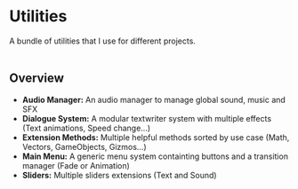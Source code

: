 <h1>Utilities</h1>
A bundle of utilities that I use for different projects.  

<br>
<br>

<h2>Overview</h2>

- <strong>Audio Manager:</strong> An audio manager to manage global sound, music and SFX
- <strong>Dialogue System:</strong> A modular textwriter system with multiple effects (Text animations, Speed change...)
- <strong>Extension Methods:</strong> Multiple helpful methods sorted by use case (Math, Vectors, GameObjects, Gizmos...)
- <strong>Main Menu:</strong> A generic menu system containting buttons and a transition manager (Fade or Animation)
- <strong>Sliders:</strong> Multiple sliders extensions (Text and Sound)